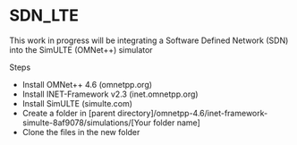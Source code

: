 # SDN_LTE
This work in progress will be integrating a Software Defined Network (SDN) into the SimULTE (OMNet++) simulator

Steps
- Install OMNet++ 4.6 (omnetpp.org)
- Install INET-Framework v2.3 (inet.omnetpp.org)
- Install SimULTE (simulte.com)
- Create a folder in [parent directory]/omnetpp-4.6/inet-framework-simulte-8af9078/simulations/[Your folder name]
- Clone the files in the new folder 